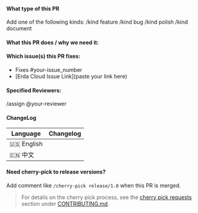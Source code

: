 #### What type of this PR

Add one of the following kinds:
/kind feature
/kind bug
/kind polish
/kind document


#### What this PR does / why we need it:


#### Which issue(s) this PR fixes:

- Fixes #your-issue_number
- [Erda Cloud Issue Link](paste your link here)


#### Specified Reviewers:

/assign @your-reviewer


#### ChangeLog
<!--
Describe the specific changes from the user's perspective, as well as possible Breaking Change and other risks.
-->

| Language | Changelog |
| --------- | ------------ |
| 🇺🇸 English |              |
| 🇨🇳 中文    |              |


#### Need cherry-pick to release versions?

Add comment like `/cherry-pick release/1.0` when this PR is merged.

> For details on the cherry pick process, see the [cherry pick requests](https://github.com/erda-project/erda/blob/master/CONTRIBUTING.md#how-to-cherry-pick-a-merged-pr) section under [CONTRIBUTING.md](https://github.com/erda-project/erda/blob/master/CONTRIBUTING.md).
